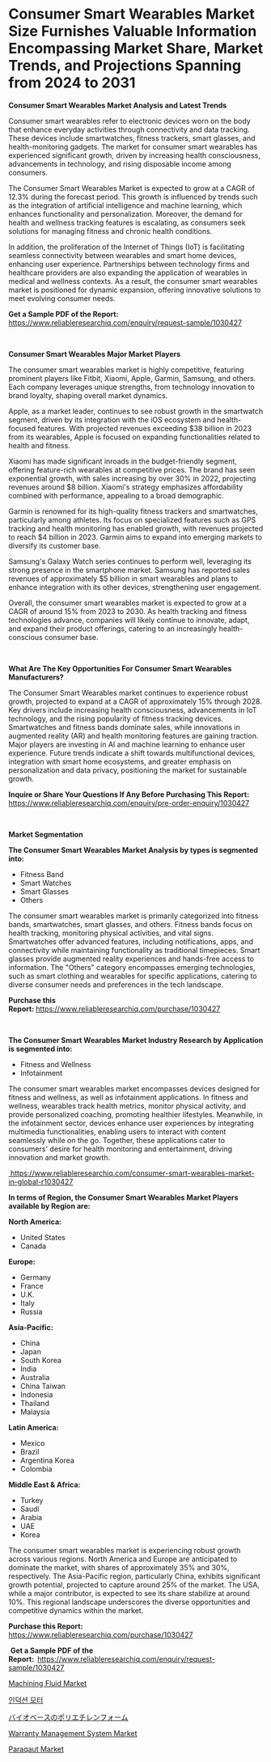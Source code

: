 <p><h1>Consumer Smart Wearables Market Size Furnishes Valuable Information Encompassing Market Share, Market Trends, and Projections Spanning from 2024 to 2031</h1></p><p><strong>Consumer Smart Wearables Market Analysis and Latest Trends</strong></p>
<p><p>Consumer smart wearables refer to electronic devices worn on the body that enhance everyday activities through connectivity and data tracking. These devices include smartwatches, fitness trackers, smart glasses, and health-monitoring gadgets. The market for consumer smart wearables has experienced significant growth, driven by increasing health consciousness, advancements in technology, and rising disposable income among consumers.</p><p>The Consumer Smart Wearables Market is expected to grow at a CAGR of 12.3% during the forecast period. This growth is influenced by trends such as the integration of artificial intelligence and machine learning, which enhances functionality and personalization. Moreover, the demand for health and wellness tracking features is escalating, as consumers seek solutions for managing fitness and chronic health conditions. </p><p>In addition, the proliferation of the Internet of Things (IoT) is facilitating seamless connectivity between wearables and smart home devices, enhancing user experience. Partnerships between technology firms and healthcare providers are also expanding the application of wearables in medical and wellness contexts. As a result, the consumer smart wearables market is positioned for dynamic expansion, offering innovative solutions to meet evolving consumer needs.</p></p>
<p><strong>Get a Sample PDF of the Report:&nbsp;</strong> <a href="https://www.reliableresearchiq.com/enquiry/request-sample/1030427">https://www.reliableresearchiq.com/enquiry/request-sample/1030427</a></p>
<p>&nbsp;</p>
<p><strong>Consumer Smart Wearables Major Market Players</strong></p>
<p><p>The consumer smart wearables market is highly competitive, featuring prominent players like Fitbit, Xiaomi, Apple, Garmin, Samsung, and others. Each company leverages unique strengths, from technology innovation to brand loyalty, shaping overall market dynamics.</p><p>Apple, as a market leader, continues to see robust growth in the smartwatch segment, driven by its integration with the iOS ecosystem and health-focused features. With projected revenues exceeding $38 billion in 2023 from its wearables, Apple is focused on expanding functionalities related to health and fitness.</p><p>Xiaomi has made significant inroads in the budget-friendly segment, offering feature-rich wearables at competitive prices. The brand has seen exponential growth, with sales increasing by over 30% in 2022, projecting revenues around $8 billion. Xiaomi's strategy emphasizes affordability combined with performance, appealing to a broad demographic.</p><p>Garmin is renowned for its high-quality fitness trackers and smartwatches, particularly among athletes. Its focus on specialized features such as GPS tracking and health monitoring has enabled growth, with revenues projected to reach $4 billion in 2023. Garmin aims to expand into emerging markets to diversify its customer base.</p><p>Samsung's Galaxy Watch series continues to perform well, leveraging its strong presence in the smartphone market. Samsung has reported sales revenues of approximately $5 billion in smart wearables and plans to enhance integration with its other devices, strengthening user engagement.</p><p>Overall, the consumer smart wearables market is expected to grow at a CAGR of around 15% from 2023 to 2030. As health tracking and fitness technologies advance, companies will likely continue to innovate, adapt, and expand their product offerings, catering to an increasingly health-conscious consumer base.</p></p>
<p>&nbsp;</p>
<p><strong>What Are The Key Opportunities For Consumer Smart Wearables Manufacturers?</strong></p>
<p><p>The Consumer Smart Wearables market continues to experience robust growth, projected to expand at a CAGR of approximately 15% through 2028. Key drivers include increasing health consciousness, advancements in IoT technology, and the rising popularity of fitness tracking devices. Smartwatches and fitness bands dominate sales, while innovations in augmented reality (AR) and health monitoring features are gaining traction. Major players are investing in AI and machine learning to enhance user experience. Future trends indicate a shift towards multifunctional devices, integration with smart home ecosystems, and greater emphasis on personalization and data privacy, positioning the market for sustainable growth.</p></p>
<p><strong>Inquire or Share Your Questions If Any Before Purchasing This Report:</strong> <a href="https://www.reliableresearchiq.com/enquiry/pre-order-enquiry/1030427">https://www.reliableresearchiq.com/enquiry/pre-order-enquiry/1030427</a></p>
<p>&nbsp;</p>
<p><strong>Market Segmentation</strong></p>
<p><strong>The Consumer Smart Wearables Market Analysis by types is segmented into:</strong></p>
<p><ul><li>Fitness Band</li><li>Smart Watches</li><li>Smart Glasses</li><li>Others</li></ul></p>
<p><p>The consumer smart wearables market is primarily categorized into fitness bands, smartwatches, smart glasses, and others. Fitness bands focus on health tracking, monitoring physical activities, and vital signs. Smartwatches offer advanced features, including notifications, apps, and connectivity while maintaining functionality as traditional timepieces. Smart glasses provide augmented reality experiences and hands-free access to information. The "Others" category encompasses emerging technologies, such as smart clothing and wearables for specific applications, catering to diverse consumer needs and preferences in the tech landscape.</p></p>
<p><strong>Purchase this Report:&nbsp;</strong><a href="https://www.reliableresearchiq.com/purchase/1030427">https://www.reliableresearchiq.com/purchase/1030427</a></p>
<p>&nbsp;</p>
<p><strong>The Consumer Smart Wearables Market Industry Research by Application is segmented into:</strong></p>
<p><ul><li>Fitness and Wellness</li><li>Infotainment</li></ul></p>
<p><p>The consumer smart wearables market encompasses devices designed for fitness and wellness, as well as infotainment applications. In fitness and wellness, wearables track health metrics, monitor physical activity, and provide personalized coaching, promoting healthier lifestyles. Meanwhile, in the infotainment sector, devices enhance user experiences by integrating multimedia functionalities, enabling users to interact with content seamlessly while on the go. Together, these applications cater to consumers' desire for health monitoring and entertainment, driving innovation and market growth.</p></p>
<p><a href="https://www.reliableresearchiq.com/consumer-smart-wearables-market-in-global-r1030427">&nbsp;https://www.reliableresearchiq.com/consumer-smart-wearables-market-in-global-r1030427</a></p>
<p><strong>In terms of Region, the Consumer Smart Wearables Market Players available by Region are:</strong></p>
<p>
    <p> <strong> North America: </strong>
        <ul>
            <li>United States</li>
            <li>Canada</li>
        </ul>
        </p> 
    <p> <strong> Europe: </strong>
        <ul>
            <li>Germany</li>
            <li>France</li>
            <li>U.K.</li>
            <li>Italy</li>
            <li>Russia</li>
        </ul>
        </p> 
    <p> <strong> Asia-Pacific: </strong>
        <ul>
            <li>China</li>
            <li>Japan</li>
            <li>South Korea</li>
            <li>India</li>
            <li>Australia</li>
            <li>China Taiwan</li>
            <li>Indonesia</li>
            <li>Thailand</li>
            <li>Malaysia</li>
        </ul>
        </p> 
    <p> <strong> Latin America: </strong>
        <ul>
            <li>Mexico</li>
            <li>Brazil</li>
            <li>Argentina Korea</li>
            <li>Colombia</li>
        </ul>
        </p> 
    <p> <strong> Middle East & Africa: </strong>
        <ul>
            <li>Turkey</li>
            <li>Saudi</li>
            <li>Arabia</li>
            <li>UAE</li>
            <li>Korea</li>
        </ul>
    </p>
    </p>
<p><p>The consumer smart wearables market is experiencing robust growth across various regions. North America and Europe are anticipated to dominate the market, with shares of approximately 35% and 30%, respectively. The Asia-Pacific region, particularly China, exhibits significant growth potential, projected to capture around 25% of the market. The USA, while a major contributor, is expected to see its share stabilize at around 10%. This regional landscape underscores the diverse opportunities and competitive dynamics within the market.</p></p>
<p><strong>Purchase this Report: </strong><a href="https://www.reliableresearchiq.com/purchase/1030427">https://www.reliableresearchiq.com/purchase/1030427</a></p>
<p>&nbsp;<strong>Get a Sample PDF of the Report:&nbsp;&nbsp;</strong><a href="https://www.reliableresearchiq.com/enquiry/request-sample/1030427">https://www.reliableresearchiq.com/enquiry/request-sample/1030427</a></p>
<p><strong></strong></p>
<p><p><a href="https://medium.com/@danielgjoni132/the-machining-fluid-market-has-witnessed-significant-growth-in-recent-years-and-this-trend-is-2b367173adbd?postPublishedType=initial">Machining Fluid Market</a></p><p><a href="https://medium.com/@hossainvi014/%EA%B8%80%EB%A1%9C%EB%B2%8C-%EC%9C%A0%EB%8F%84-%EC%A0%84%EB%8F%99%EA%B8%B0-%EC%8B%9C%EC%9E%A5-%EA%B8%B0%ED%9A%8C-%EB%B0%8F-%EC%8B%9C%EC%9E%A5-%EA%B3%BC%EC%A0%9C-2024-2031-2f48d944e359?postPublishedType=initial">인덕션 모터</a></p><p><a href="https://medium.com/@sandymann91/%E3%82%B0%E3%83%AD%E3%83%BC%E3%83%90%E3%83%AB%E3%83%90%E3%82%A4%E3%82%AA%E3%83%99%E3%83%BC%E3%82%B9%E3%83%9D%E3%83%AA%E3%82%A8%E3%83%81%E3%83%AC%E3%83%B3%E3%83%95%E3%82%A9%E3%83%BC%E3%83%A0%E5%B8%82%E5%A0%B4%E3%81%AE%E5%8E%9F%E5%8B%95%E5%8A%9B%E3%81%AF%E4%BD%95%E3%81%A7%E3%81%99%E3%81%8B-%E3%83%88%E3%83%AC%E3%83%B3%E3%83%89-%E3%82%A2%E3%83%97%E3%83%AA%E3%82%B1%E3%83%BC%E3%82%B7%E3%83%A7%E3%83%B3-%E5%9C%B0%E5%9F%9F%E4%BA%88%E6%B8%AC-2024%E5%B9%B4-2031%E5%B9%B4-%E3%81%AB%E3%81%A4%E3%81%84%E3%81%A6%E8%A9%B3%E3%81%97%E3%81%8F%E8%A6%8B%E3%81%A6%E3%81%BF%E3%81%BE%E3%81%97%E3%82%87%E3%81%86-ae32916ad020">バイオベースのポリエチレンフォーム</a></p><p><a href="https://www.linkedin.com/pulse/what-innovations-shaping-warranty-management-system-market-btpif?trackingId=%2B5aWbSfdSR6CD8iMIpjrNQ%3D%3D">Warranty Management System Market</a></p><p><a href="https://issuu.com/reportprime-2/docs/paraqaut-market-size-2030.pptx_5a633e1fed76f5">Paraqaut Market</a></p></p>